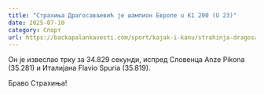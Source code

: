 ```yaml
---
title: "Страхиња Драгосављевић је шампион Европе u K1 200 (U 23)"
date: 2025-07-10
category: Спорт
url: https://backapalankavesti.com/sport/kajak-i-kanu/strahinja-dragosavljevic-je-samion-evrope-u-k1-200-u-23/
---
```


Он је извеслао трку за 34.829 секунди, испред Словенца Anze Pikona (35.281) и Италијана Flavio Spuria (35.819).

Браво Страхиња!
